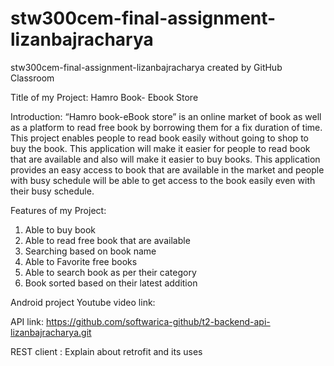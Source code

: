 # stw300cem-final-assignment-lizanbajracharya
stw300cem-final-assignment-lizanbajracharya created by GitHub Classroom


Title of my Project: Hamro Book- Ebook Store

Introduction:
“Hamro book-eBook store” is an online market of book as well as a platform to read free book by borrowing them for a fix duration of time. This project enables people to read book easily without going to shop to buy the book. This application will make it easier for people to read book that are available and also will make it easier to buy books. This application provides an easy access to book that are available in the market and people with busy schedule will be able to get access to the book easily even with their busy schedule.

Features of my Project:
1. Able to buy book
2. Able to read free book that are available
3. Searching based on book name
4. Able to Favorite free books
5. Able to search book as per their category
6. Book sorted based on their latest addition

Android project Youtube video link:

API link: https://github.com/softwarica-github/t2-backend-api-lizanbajracharya.git

REST client : Explain about retrofit and its uses 

